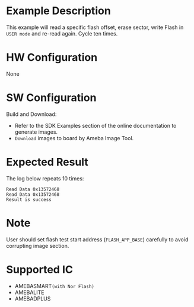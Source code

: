 # Example Description

This example will read a specific flash offset, erase sector, write Flash in `USER mode` and re-read again. Cycle ten times.

# HW Configuration

None

# SW Configuration

Build and Download:
   * Refer to the SDK Examples section of the online documentation to generate images.
   * `Download` images to board by Ameba Image Tool.

# Expected Result

The log below repeats 10 times:
```
Read Data 0x13572468
Read Data 0x13572468
Result is success
```

# Note

User should set flash test start address (`FLASH_APP_BASE`) carefully to avoid corrupting image section.

# Supported IC

* AMEBASMART`(with Nor Flash)`
* AMEBALITE
* AMEBADPLUS
